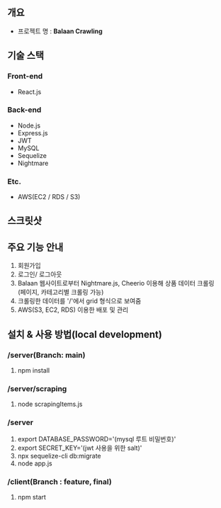 ## 개요
- 프로젝트 명 : **Balaan Crawling**

## 기술 스택

### Front-end
- React.js

### Back-end
- Node.js
- Express.js
- JWT
- MySQL
- Sequelize
- Nightmare

### Etc.
- AWS(EC2 / RDS / S3)

## 스크릿샷

## 주요 기능 안내

1. 회원가입
2. 로그인/ 로그아웃
3. Balaan 웹사이트로부터 Nightmare.js, Cheerio 이용해 상품 데이터 크롤링       
   (페이지, 카테고리별 크롤링 가능)
4. 크롤링한 데이터를 '/'에서 grid 형식으로 보여줌
5. AWS(S3, EC2, RDS) 이용한 배포 및 관리

## 설치 & 사용 방법(local development)
### /server(Branch: main)
1. npm install

### /server/scraping
1. node scrapingItems.js

### /server
1. export DATABASE_PASSWORD='(mysql 루트 비밀번호)'
2. export SECRET_KEY='(jwt 사용을 위한 salt)'
3. npx sequelize-cli db:migrate
4. node app.js

### /client(Branch : feature, final)
1. npm start





